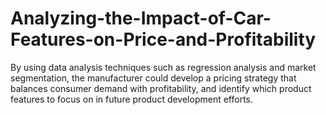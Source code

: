 # Analyzing-the-Impact-of-Car-Features-on-Price-and-Profitability
By using data analysis techniques such as regression analysis and market segmentation, the manufacturer could develop a pricing strategy that balances consumer demand with profitability, and identify which product features to focus on in future product development efforts. 
